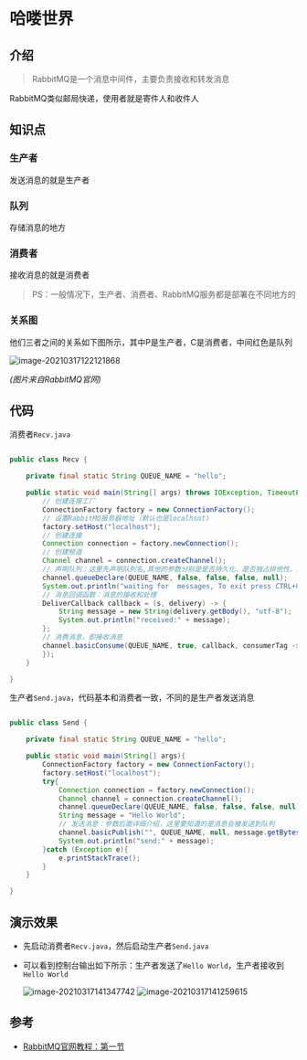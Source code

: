 # 哈喽世界
## 介绍
> RabbitMQ是一个消息中间件，主要负责接收和转发消息

RabbitMQ类似邮局快递，使用者就是寄件人和收件人

## 知识点

### 生产者

发送消息的就是生产者

### 队列

存储消息的地方

### 消费者

接收消息的就是消费者

> PS：一般情况下，生产者、消费者、RabbitMQ服务都是部署在不同地方的

### 关系图

他们三者之间的关系如下图所示，其中P是生产者，C是消费者，中间红色是队列

![image-20210317122121868](https://i.loli.net/2021/03/17/JPfcIt9iZXvWBsq.png)

*(图片来自RabbitMQ官网)*

## 代码

消费者`Recv.java`

```java

public class Recv {

    private final static String QUEUE_NAME = "hello";

    public static void main(String[] args) throws IOException, TimeoutException {
        // 创建连接工厂
        ConnectionFactory factory = new ConnectionFactory();
        // 设置RabbitMQ服务器地址（默认也是localhsot)
        factory.setHost("localhost");
        // 创建连接
        Connection connection = factory.newConnection();
        // 创建频道
        Channel channel = connection.createChannel();
		// 声明队列：这里先声明队列名,其他的参数分别是是否持久化、是否独占排他性、是否自动删除、附加参数，详细介绍会在后面的章节写	
        channel.queueDeclare(QUEUE_NAME, false, false, false, null);
        System.out.println("waiting for  messages, To exit press CTRL+C");
        // 消息回调函数：消息的接收和处理
        DeliverCallback callback = (s, delivery) -> {
            String message = new String(delivery.getBody(), "utf-8");
            System.out.println("received:" + message);
        };
        // 消费消息，即接收消息
        channel.basicConsume(QUEUE_NAME, true, callback, consumerTag -> {
        });
    }

}

```

生产者`Send.java`，代码基本和消费者一致，不同的是生产者发送消息

```java

public class Send {

    private final static String QUEUE_NAME = "hello";

    public static void main(String[] args){
        ConnectionFactory factory = new ConnectionFactory();
        factory.setHost("localhost");
        try{
            Connection connection = factory.newConnection();
            Channel channel = connection.createChannel();
            channel.queueDeclare(QUEUE_NAME, false, false, false, null);
            String message = "Hello World";
            // 发送消息：参数后面详细介绍，这里要知道的是消息会被发送到队列
            channel.basicPublish("", QUEUE_NAME, null, message.getBytes());
            System.out.println("send:" + message);
        }catch (Exception e){
            e.printStackTrace();
        }
    }

}

```

## 演示效果

- 先启动消费者`Recv.java`，然后启动生产者`Send.java`

- 可以看到控制台输出如下所示：生产者发送了`Hello World`，生产者接收到`Hello World`

  <img src="https://i.loli.net/2021/03/17/b234vhalo81XrGC.png" alt="image-20210317141347742"  />

  <img src="https://i.loli.net/2021/03/17/y531EsfrPAkjpiD.png" alt="image-20210317141259615"  />



## 参考

- [RabbitMQ官网教程：第一节](https://www.rabbitmq.com/tutorials/tutorial-one-java.html)